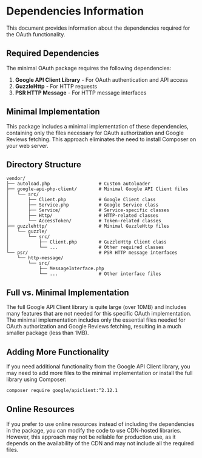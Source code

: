 # Dependencies Information

This document provides information about the dependencies required for the OAuth functionality.

## Required Dependencies

The minimal OAuth package requires the following dependencies:

1. **Google API Client Library** - For OAuth authentication and API access
2. **GuzzleHttp** - For HTTP requests
3. **PSR HTTP Message** - For HTTP message interfaces

## Minimal Implementation

This package includes a minimal implementation of these dependencies, containing only the files necessary for OAuth authorization and Google Reviews fetching. This approach eliminates the need to install Composer on your web server.

## Directory Structure

```
vendor/
├── autoload.php                  # Custom autoloader
├── google-api-php-client/        # Minimal Google API Client files
│   └── src/
│       ├── Client.php            # Google Client class
│       ├── Service.php           # Google Service class
│       ├── Service/              # Service-specific classes
│       ├── Http/                 # HTTP-related classes
│       └── AccessToken/          # Token-related classes
├── guzzlehttp/                   # Minimal GuzzleHttp files
│   └── guzzle/
│       └── src/
│           ├── Client.php        # GuzzleHttp Client class
│           └── ...               # Other required classes
└── psr/                          # PSR HTTP message interfaces
    └── http-message/
        └── src/
            ├── MessageInterface.php
            └── ...               # Other interface files
```

## Full vs. Minimal Implementation

The full Google API Client library is quite large (over 10MB) and includes many features that are not needed for this specific OAuth implementation. The minimal implementation includes only the essential files needed for OAuth authorization and Google Reviews fetching, resulting in a much smaller package (less than 1MB).

## Adding More Functionality

If you need additional functionality from the Google API Client library, you may need to add more files to the minimal implementation or install the full library using Composer:

```bash
composer require google/apiclient:^2.12.1
```

## Online Resources

If you prefer to use online resources instead of including the dependencies in the package, you can modify the code to use CDN-hosted libraries. However, this approach may not be reliable for production use, as it depends on the availability of the CDN and may not include all the required files.

